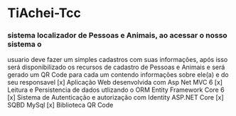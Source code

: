 # TiAchei-Tcc

### sistema localizador de Pessoas e Animais, ao acessar o nosso sistema o
usuario deve fazer um simples cadastros com suas informações, após isso
será disponibilizado os recursos de cadastro de Pessoas e Animais e será
gerado um QR Code para cada um contendo informações sobre ele(a) e do
seu responsavel
[x] Aplicação Web desenvolvida com Asp Net MVC 6
[x] Leitura e Persistencia de dados utlizando o ORM Entity Framework Core 6
[x] Sistema de Autenticação e autorização com Identity ASP.NET Core
[x] SQBD MySql
[x] Biblioteca QR Code
